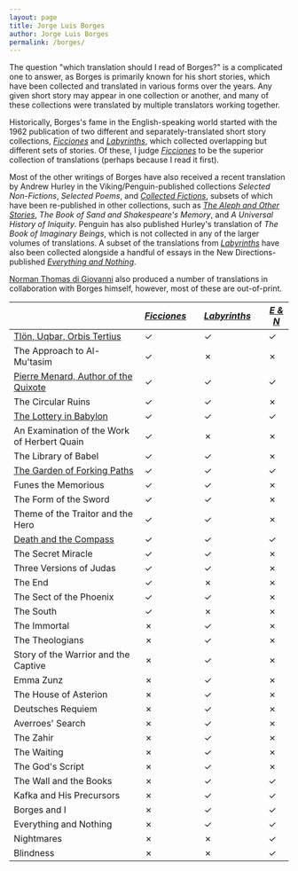 ```yaml
---
layout: page
title: Jorge Luis Borges
author: Jorge Luis Borges
permalink: /borges/
---
```


The question "which translation should I read of Borges?" is a complicated one to answer, as Borges is primarily known for his short stories, which have been collected and translated in various forms over the years. Any given short story may appear in one collection or another, and many of these collections were translated by multiple translators working together.

Historically, Borges's fame in the English-speaking world started with the 1962 publication of two different and separately-translated short story collections, [_Ficciones_](ficciones) and [_Labyrinths_](labyrinths), which collected overlapping but different sets of stories. Of these, I judge [_Ficciones_](ficciones) to be the superior collection of translations (perhaps because I read it first). 

Most of the other writings of Borges have also received a recent translation by Andrew Hurley in the Viking/Penguin-published collections _Selected Non-Fictions_, _Selected Poems_, and [_Collected Fictions_](collected-fictions), subsets of which have been re-published in other collections, such as [_The Aleph and Other Stories_](the-aleph-and-other-stories),  _The Book of Sand and Shakespeare's Memory_, and _A Universal History of Iniquity_. Penguin has also published Hurley's translation of _The Book of Imaginary Beings_, which is not collected in any of the larger volumes of translations. A subset of the translations from [_Labyrinths_](labyrinths) have also been collected alongside a handful of essays in the New Directions-published [_Everything and Nothing_](everything-and-nothing).

[Norman Thomas di Giovanni](https://en.wikipedia.org/wiki/Norman_Thomas_di_Giovanni) also produced a number of translations in collaboration with Borges himself, however, most of these are out-of-print.

|                                             | [_Ficciones_](ficciones) | | [_Labyrinths_](labyrinths) | | [_E & N_](everything-and-nothing) |
|---------------------------------------------|-----------|-|------------|-|-|
| [Tlön, Uqbar, Orbis Tertius](tlon-uqbar-orbis-tertius)                  | ✓         | | ✓          | |✓ |
| The Approach to Al-Mu'tasim                 | ✓         | | ✗          | |✗ |
| [Pierre Menard, Author of the Quixote](pierre-menard-author-of-the-quixote)        | ✓         | | ✓          | |✓ |
| The Circular Ruins                          | ✓         | | ✓          | |✗ |
| [The Lottery in Babylon](the-lottery-in-babylon)                      | ✓         | | ✓          | |✓ |
| An Examination of the Work of Herbert Quain | ✓         | | ✗          | |✗ |
| The Library of Babel                        | ✓         | | ✓          | |✗ |
| [The Garden of Forking Paths](the-garden-of-forking-paths)                 | ✓         | | ✓          | |✓ |
| Funes the Memorious                         | ✓         | | ✓          | |✗ |
| The Form of the Sword                       | ✓         | | ✓          | |✗ |
| Theme of the Traitor and the Hero           | ✓         | | ✓          | |✗ |
| [Death and the Compass](death-and-the-compass)                       | ✓         | | ✓          | |✓ |
| The Secret Miracle                          | ✓         | | ✓          | |✗ |
| Three Versions of Judas                     | ✓         | | ✓          | |✗ |
| The End                                     | ✓         | | ✗          | |✗ |
| The Sect of the Phoenix                     | ✓         | | ✓          | |✗ |
| The South                                   | ✓         | | ✗          | |✗ |
| The Immortal                                | ✗         | | ✓          | |✗ |
| The Theologians                             | ✗         | | ✓          | |✗ |
| Story of the Warrior and the Captive        | ✗         | | ✓          | |✗ |
| Emma Zunz                                   | ✗         | | ✓          | |✗ |
| The House of Asterion                       | ✗         | | ✓          | |✗ |
| Deutsches Requiem                           | ✗         | | ✓          | |✗ |
| Averroes' Search                            | ✗         | | ✓          | |✗ |
| The Zahir                                   | ✗         | | ✓          | |✗ |
| The Waiting                                 | ✗         | | ✓          | |✗ |
| The God's Script                            | ✗         | | ✓          | |✗ |
| The Wall and the Books | ✗         | | ✓          | |✓ |
| Kafka and His Precursors | ✗         | | ✓          | |✓ |
| Borges and I | ✗         | | ✓          | |✓ |
| Everything and Nothing | ✗         | | ✓          | |✓ |
| Nightmares | ✗         | | ✗          | |✓ |
| Blindness | ✗         | | ✗          | |✓ |

